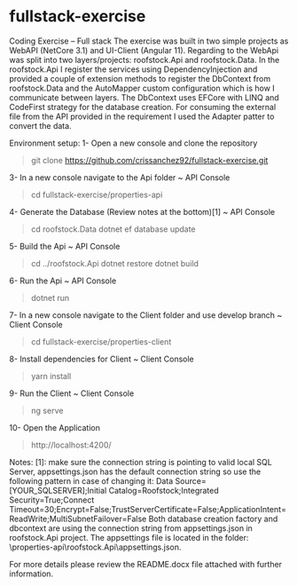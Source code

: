 # fullstack-exercise
Coding Exercise – Full stack
The exercise was built in two simple projects as WebAPI (NetCore 3.1) and UI-Client (Angular 11). Regarding to the WebApi was split into two layers/projects: roofstock.Api and roofstock.Data. In the roofstock.Api I register the services using DependencyInjection and provided a couple of extension methods to register the DbContext from roofstock.Data and the AutoMapper custom configuration which is how I communicate between layers. The DbContext uses EFCore with LINQ and CodeFirst strategy for the database creation. For consuming the external file from the API provided in the requirement I used the Adapter patter to convert the data.


Environment setup:
1- Open a new console and clone the repository
 > git clone https://github.com/crissanchez92/fullstack-exercise.git

3- In a new console navigate to the Api folder ~ API Console
 > cd fullstack-exercise/properties-api

4- Generate the Database (Review notes at the bottom)[1] ~ API Console
 > cd roofstock.Data
 > dotnet ef database update
 
5- Build the Api ~ API Console
 > cd ../roofstock.Api
 > dotnet restore
 > dotnet build

6- Run the Api ~ API Console
 > dotnet run

7- In a new console navigate to the Client folder and use develop branch ~ Client Console
 > cd fullstack-exercise/properties-client

8- Install dependencies for Client ~ Client Console
 > yarn install

9- Run the Client ~ Client Console
 > ng serve
 
10- Open the Application
 > http://localhost:4200/

Notes:
[1]: make sure the connection string is pointing to valid local SQL Server, appsettings.json has the default connection string so use the following pattern in case of changing it:
Data Source=[YOUR_SQLSERVER];Initial Catalog=Roofstock;Integrated Security=True;Connect Timeout=30;Encrypt=False;TrustServerCertificate=False;ApplicationIntent=ReadWrite;MultiSubnetFailover=False
Both database creation factory and dbcontext are using the connection string from appsettings.json in roofstock.Api project.
The appsettings file is located in the folder: \properties-api\roofstock.Api\appsettings.json.


For more details please review the README.docx file attached with further information.